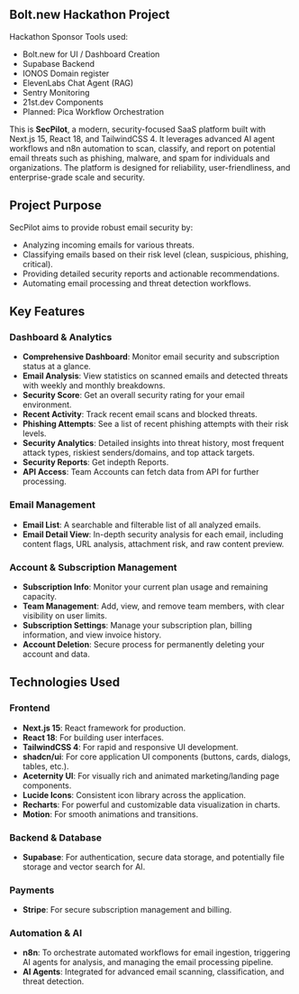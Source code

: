 ## Bolt.new Hackathon Project

Hackathon Sponsor Tools used:

- Bolt.new for UI / Dashboard Creation
- Supabase Backend
- IONOS Domain register
- ElevenLabs Chat Agent (RAG)
- Sentry Monitoring
- 21st.dev Components
- Planned: Pica Workflow Orchestration

This is **SecPilot**, a modern, security-focused SaaS platform built with Next.js 15, React 18, and
TailwindCSS 4. It leverages advanced AI agent workflows and n8n automation to scan, classify, and
report on potential email threats such as phishing, malware, and spam for individuals and
organizations. The platform is designed for reliability, user-friendliness, and enterprise-grade
scale and security.

## Project Purpose

SecPilot aims to provide robust email security by:

-   Analyzing incoming emails for various threats.
-   Classifying emails based on their risk level (clean, suspicious, phishing, critical).
-   Providing detailed security reports and actionable recommendations.
-   Automating email processing and threat detection workflows.

## Key Features

### Dashboard & Analytics

-   **Comprehensive Dashboard**: Monitor email security and subscription status at a glance.
-   **Email Analysis**: View statistics on scanned emails and detected threats with weekly and
    monthly breakdowns.
-   **Security Score**: Get an overall security rating for your email environment.
-   **Recent Activity**: Track recent email scans and blocked threats.
-   **Phishing Attempts**: See a list of recent phishing attempts with their risk levels.
-   **Security Analytics**: Detailed insights into threat history, most frequent attack types,
    riskiest senders/domains, and top attack targets.
-   **Security Reports**: Get indepth Reports.
-   **API Access**: Team Accounts can fetch data from API for further processing.

### Email Management

-   **Email List**: A searchable and filterable list of all analyzed emails.
-   **Email Detail View**: In-depth security analysis for each email, including content flags, URL
    analysis, attachment risk, and raw content preview.

### Account & Subscription Management

-   **Subscription Info**: Monitor your current plan usage and remaining capacity.
-   **Team Management**: Add, view, and remove team members, with clear visibility on user limits.
-   **Subscription Settings**: Manage your subscription plan, billing information, and view invoice
    history.
-   **Account Deletion**: Secure process for permanently deleting your account and data.

## Technologies Used

### Frontend

-   **Next.js 15**: React framework for production.
-   **React 18**: For building user interfaces.
-   **TailwindCSS 4**: For rapid and responsive UI development.
-   **shadcn/ui**: For core application UI components (buttons, cards, dialogs, tables, etc.).
-   **Aceternity UI**: For visually rich and animated marketing/landing page components.
-   **Lucide Icons**: Consistent icon library across the application.
-   **Recharts**: For powerful and customizable data visualization in charts.
-   **Motion**: For smooth animations and transitions.

### Backend & Database

-   **Supabase**: For authentication, secure data storage, and potentially file storage and vector
    search for AI.

### Payments

-   **Stripe**: For secure subscription management and billing.

### Automation & AI

-   **n8n**: To orchestrate automated workflows for email ingestion, triggering AI agents for
    analysis, and managing the email processing pipeline.
-   **AI Agents**: Integrated for advanced email scanning, classification, and threat detection.

